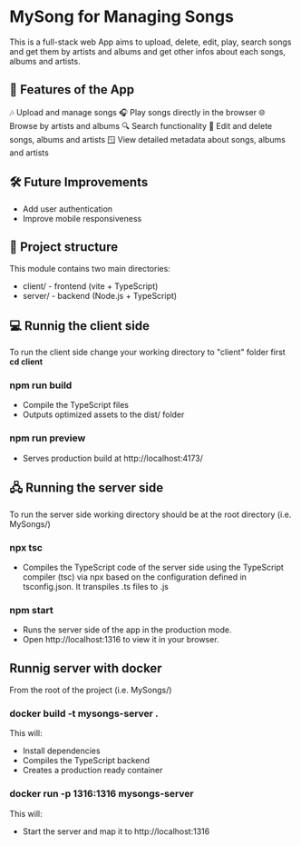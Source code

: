 # MySong for Managing Songs

This is a full-stack web App aims to upload, delete, edit, play, search songs and get them by artists and albums and get other infos about each songs, albums and artists.

## 🧩 Features of the App

🎶 Upload and manage songs
🎧 Play songs directly in the browser
🌐 Browse by artists and albums
🔍 Search functionality
📝 Edit and delete songs, albums and artists
🪟 View detailed metadata about songs, albums and artists

## 🛠️ Future Improvements

- Add user authentication
- Improve mobile responsiveness

## 📂 Project structure

This module contains two main directories:

- client/ - frontend (vite + TypeScript)
- server/ - backend (Node.js + TypeScript)

## 💻 Runnig the client side

To run the client side change your working directory to "client" folder first
**cd client**

### npm run build

- Compile the TypeScript files
- Outputs optimized assets to the dist/ folder

### npm run preview

- Serves production build at http://localhost:4173/

## 🖧 Running the server side

To run the server side working directory should be at the root directory (i.e. MySongs/)

### npx tsc

- Compiles the TypeScript code of the server side using the TypeScript compiler (tsc) via npx based on the configuration defined in tsconfig.json. It transpiles .ts files to .js

### npm start

- Runs the server side of the app in the production mode.
- Open http://localhost:1316 to view it in your browser.

## Runnig server with docker

From the root of the project (i.e. MySongs/)

### docker build -t mysongs-server .

This will:

- Install dependencies
- Compiles the TypeScript backend
- Creates a production ready container

### docker run -p 1316:1316 mysongs-server

This will:

- Start the server and map it to http://localhost:1316

